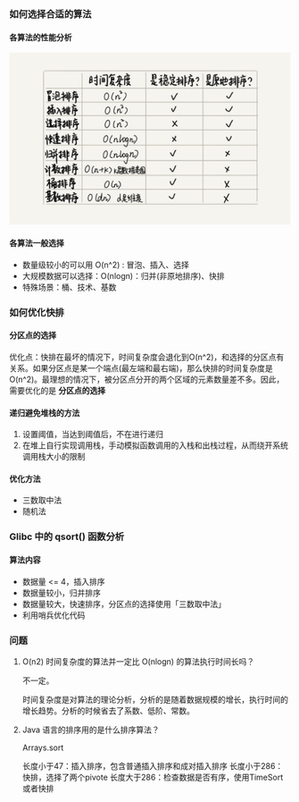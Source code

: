### 如何选择合适的算法

#### 各算法的性能分析

![各算法性能分析总结](pic/各算法性能分析总结.jpeg)

#### 各算法一般选择

+ 数量级较小的可以用 O(n^2) : 冒泡、插入、选择
+ 大规模数据可以选择：O(nlogn)：归并(非原地排序)、快排
+ 特殊场景：桶、技术、基数

### 如何优化快排

#### 分区点的选择

优化点：快排在最坏的情况下，时间复杂度会退化到O(n^2)，和选择的分区点有关系。如果分区点是某一个端点(最左端和最右端)，那么快排的时间复杂度是O(n^2)。最理想的情况下，被分区点分开的两个区域的元素数量差不多。因此，需要优化的是 **分区点的选择**

#### 递归避免堆栈的方法

1. 设置阈值，当达到阈值后，不在进行递归
2. 在堆上自行实现调用栈，手动模拟函数调用的入栈和出栈过程，从而绕开系统调用栈大小的限制

#### 优化方法

+ 三数取中法
+ 随机法

### Glibc 中的 qsort() 函数分析

#### 算法内容

+ 数据量 <= 4，插入排序
+ 数据量较小，归并排序
+ 数据量较大，快速排序，分区点的选择使用「三数取中法」
+ 利用哨兵优化代码

### 问题

1. O(n2) 时间复杂度的算法并一定比 O(nlogn) 的算法执行时间长吗？

   不一定。

   时间复杂度是对算法的理论分析，分析的是随着数据规模的增长，执行时间的增长趋势。分析的时候省去了系数、低阶、常数。

2. Java 语言的排序用的是什么排序算法？

   Arrays.sort

   长度小于47：插入排序，包含普通插入排序和成对插入排序
   长度小于286：快排，选择了两个pivote
   长度大于286：检查数据是否有序，使用TimeSort或者快排

   